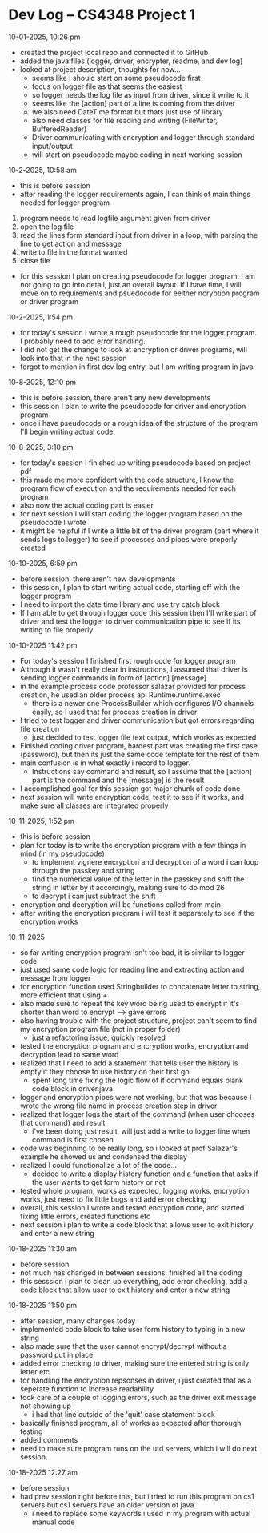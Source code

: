 # Dev Log – CS4348 Project 1

10-01-2025, 10:26 pm

- created the project local repo and connected it to GitHub
- added the java files (logger, driver, encrypter, readme, and dev log)
- looked at project description, thoughts for now...
  - seems like I should start on some pseudocode first
  - focus on logger file as that seems the easiest
  - so logger needs the log file as input from driver, since it write to it
  - seems like the [action] part of a line is coming from the driver
  - we also need DateTime format but thats just use of library
  - also need classes for file reading and writing (FileWriter, BufferedReader)
  - Driver communicating with encryption and logger through standard input/output
  - will start on pseudocode maybe coding in next working session

10-2-2025, 10:58 am

- this is before session
- after reading the logger requirements again, I can think of main things needed for logger program

1. program needs to read logfile argument given from driver
2. open the log file
3. read the lines form standard input from driver in a loop, with parsing the line to get action and message
4. write to file in the format wanted
5. close file

- for this session I plan on creating pseudocode for logger program. I am not going to go into detail, just an overall layout. If I have time, I will move on to requirements and psuedocode for eeither ncryption program or driver program

10-2-2025, 1:54 pm

- for today's session I wrote a rough pseudocode for the logger program. I probably need to add error handling. 
- I did not get the change to look at encryption or driver programs, will look into that in the next session
- forgot to mention in first dev log entry, but I am writing program in java

10-8-2025, 12:10 pm
- this is before session, there aren't any new developments
- this session I plan to write the pseudocode for driver and encryption program
- once i have pseudocode or a rough idea of the structure of the program I'll begin writing actual code.

10-8-2025, 3:10 pm
- for today's session I finished up writing pseudocode based on project pdf
- this made me more confident with the code structure, I know the program flow of execution and the requirements needed for each program
- also now the actual coding part is easier
- for next session I will start coding the logger program based on the pseudocode I wrote
- it might be helpful if I write a little bit of the driver program (part where it sends logs to logger) to see if processes and pipes were properly created

10-10-2025, 6:59 pm
- before session, there aren't new developments
- this session, I plan to start writing actual code, starting off with the logger program
- I need to import the date time library and use try catch block
- If I am able to get through logger code this session then I'll write part of driver and test the logger to driver communication pipe to see if its writing to file properly

10-10-2025 11:42 pm
- For today's session I finished first rough code for logger program
- Although it wasn't really clear in instructions, I assumed that driver is sending logger commands in form of [action] [message]
- in the example process code professor salazar provided for process creation, he used an older process api Runtime.runtime.exec
  - there is a newer one ProcessBuilder which configures I/O channels easily, so I used that for process creation in driver
- I tried to test logger and driver communication but got errors regarding file creation
  - just decided to test logger file text output, which works as expected
- Finished coding driver program, hardest part was creating the first case (password), but then its just the same code template for the rest of them
- main confusion is in what exactly i record to logger. 
  - Instructions say command and result, so I assume that the [action] part is the command and the [message] is the result
- I accomplished goal for this session got major chunk of code done
- next session will write encryption code, test it to see if it works, and make sure all classes are integrated properly

10-11-2025, 1:52 pm
- this is before session
- plan for today is to write the encryption program with a few things in mind (in my pseudocode)
  - to implement vignere encryption and decryption of a word i can loop through the passkey and string 
  - find the numerical value of the letter in the passkey and shift the string in letter by it accordingly, making sure to do mod 26
  - to decrypt i can just subtract the shift
- encryption and decryption will be functions called from main
- after writing the encryption program i will test it separately to see if the encryption works

10-11-2025 
- so far writing encryption program isn't too bad, it is similar to logger code
- just used same code logic for reading line and extracting action and message from logger
- for encryption function used Stringbuilder to concatenate letter to string, more efficient that using +
- also made sure to repeat the key word being used to encrypt if it's shorter than word to encrypt --> gave errors
- also having trouble with the project structure, project can't seem to find my encryption program file (not in proper folder)
  - just a refactoring issue, quickly resolved
- tested the encryption program and encryption works, encryption and decryption lead to same word
- realized that I need to add a statement that tells user the history is empty if they choose to use history on their first go
  - spent long time fixing the logic flow of if command equals blank code block in driver.java
- logger and encryption pipes were not working, but that was because I wrote the wrong file name in process creation step in driver
- realized that logger logs the start of the command (when user chooses that command) and result
  - i've been doing just result, will just add a write to logger line when command is first chosen
- code was beginning to be really long, so i looked at prof Salazar's example he showed us and condensed the display 
- realized I could functionalize a lot of the code...
  - decided to write a display history function and a function that asks if the user wants to get form history or not
- tested whole program, works as expected, logging works, encryption works, just need to fix little bugs and add error checking 
- overall, this session I wrote and tested encryption code, and started fixing little errors, created functions etc
- next session i plan to write a code block that allows user to exit history and enter a new string

10-18-2025 11:30 am
- before session
- not much has changed in between sessions, finished all the coding
- this sesssion i plan to clean up everything, add error checking, add a code block that allow user to exit history and enter a new string

10-18-2025 11:50 pm
- after session, many changes today
- implemented code block to take user form history to typing in a new string
- also made sure that the user cannot encrypt/decrypt without a password put in place
- added error checking to driver, making sure the entered string is only letter etc
- for handling the encryption repsonses in driver, i just created that as a seperate function to increase readability
- took care of a couple of logging errors, such as the driver exit message not showing up
  - i had that line outside of the 'quit' case statement block
- basically finished program, all of works as expected after thorough testing 
- added comments
- need to make sure program runs on the utd servers, which i will do next session.

10-18-2025 12:27 am
- before session
- had prev session right before this, but i tried to run this program on cs1 servers but cs1 servers have an older version of java
  - i need to replace some keywords i used in my program with actual manual code